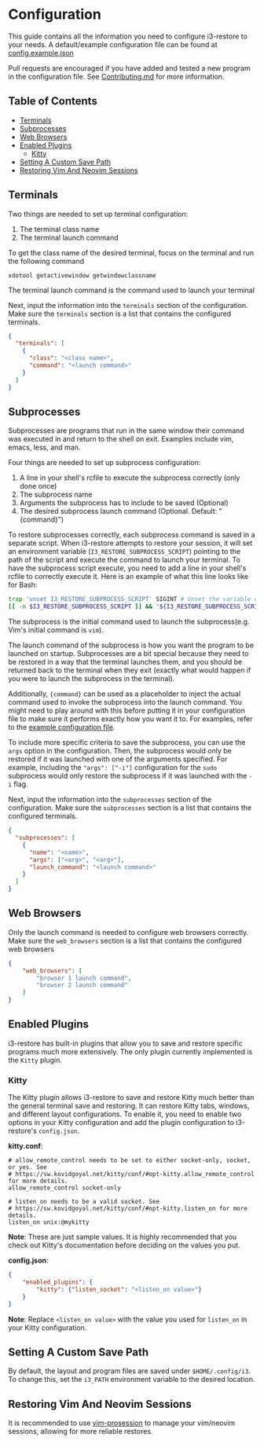 # Configuration
This guide contains all the information you need to configure i3-restore to your needs. A default/example configuration
file can be found at [config.example.json](config.example.json)

Pull requests are encouraged if you have added and tested a new program in the configuration file. See [Contributing.md](CONTRIBUTING.md)
for more information.

## Table of Contents
- [Terminals](#terminals)
- [Subprocesses](#subprocesses)
- [Web Browsers](#web-browsers)
- [Enabled Plugins](#enabled-plugins)
    - [Kitty](#kitty)
- [Setting A Custom Save Path](#setting-a-custom-save-path)
- [Restoring Vim And Neovim Sessions](#restoring-vim-and-neovim-sessions)

## Terminals
Two things are needed to set up terminal configuration:
1. The terminal class name
2. The terminal launch command

To get the class name of the desired terminal, focus on the terminal and run the following command
```shell
xdotool getactivewindow getwindowclassname
```

The terminal launch command is the command used to launch your terminal

Next, input the information into the `terminals` section of the configuration. Make sure the `terminals` section is
a list that contains the configured terminals.
```json
{
  "terminals": [
    {
      "class": "<class name>",
      "command": "<launch command>"
    }
  ]
}
```

## Subprocesses
Subprocesses are programs that run in the same window their command was executed in and return to the shell on exit. Examples
include vim, emacs, less, and man.

Four things are needed to set up subprocess configuration:
1. A line in your shell's rcfile to execute the subprocess correctly (only done once)
2. The subprocess name
3. Arguments the subprocess has to include to be saved (Optional)
4. The desired subprocess launch command (Optional. Default: "{command}")

To restore subprocesses correctly, each subprocess command is saved in a separate script. When i3-restore attempts to restore
your session, it will set an environment variable (`I3_RESTORE_SUBPROCESS_SCRIPT`) pointing to the path of the script and execute
the command to launch your terminal. To have the subprocess script execute, you need to add a line in your shell's rcfile to
correctly execute it. Here is an example of what this line looks like for Bash:
```bash
trap 'unset I3_RESTORE_SUBPROCESS_SCRIPT' SIGINT # Unset the variable on Ctrl+C as well
[[ -n $I3_RESTORE_SUBPROCESS_SCRIPT ]] && "${I3_RESTORE_SUBPROCESS_SCRIPT}" && unset I3_RESTORE_SUBPROCESS_SCRIPT
```

The subprocess is the initial command used to launch the subprocess(e.g. Vim's initial command is `vim`).

The launch command of the subprocess is how you want the program to be launched on startup. Subprocesses are a bit special
because they need to be restored in a way that the terminal launches them, and you should be returned back to the terminal
when they exit (exactly what would happen if you were to launch the subprocess in the terminal).

Additionally, `{command}` can be used as a placeholder to inject the actual command used to invoke the subprocess into the
launch command. You might need to play around with this before putting it in your configuration file to make sure it performs
exactly how you want it to. For examples, refer to the [example configuration file](config.example.json).

To include more specific criteria to save the subprocess, you can use the `args` option in the configuration. Then, the subprocess
would only be restored if it was launched with one of the arguments specified. For example, including the `"args": ["-i"]` configuration
for the `sudo` subprocess would only restore the subprocess if it was launched with the `-i` flag.

Next, input the information into the `subprocesses` section of the configuration. Make sure the `subprocesses` section is
a list that contains the configured terminals.
```json
{
  "subprocesses": [
    {
      "name": "<name>",
      "args": ["<arg>", "<arg>"],
      "launch_command": "<launch command>"
    }
  ]
}
```

## Web Browsers
Only the launch command is needed to configure web browsers correctly. Make sure the `web_browsers` section is a list that
contains the configured web browsers
```json
{
    "web_browsers": [
        "browser 1 launch command",
        "browser 2 launch command"
    ]
}
```

## Enabled Plugins
i3-restore has built-in plugins that allow you to save and restore specific programs much more
extensively. The only plugin currently implemented is the `Kitty` plugin.

### Kitty
The Kitty plugin allows i3-restore to save and restore Kitty much better than the general terminal
save and restoring. It can restore Kitty tabs, windows, and different layout configurations. To
enable it, you need to enable two options in your Kitty configuration and add the plugin
configuration to i3-restore's `config.json`.

**kitty.conf**:
```
# allow_remote_control needs to be set to either socket-only, socket, or yes. See
# https://sw.kovidgoyal.net/kitty/conf/#opt-kitty.allow_remote_control for more details.
allow_remote_control socket-only

# listen_on needs to be a valid socket. See
# https://sw.kovidgoyal.net/kitty/conf/#opt-kitty.listen_on for more details.
listen_on unix:@mykitty
```
**Note**: These are just sample values. It is highly recommended that you check out Kitty's
documentation before deciding on the values you put.

**config.json**:
```json
{
    "enabled_plugins": {
        "kitty": {"listen_socket": "<listen_on value>"}
    }
}
```
**Note**: Replace `<listen_on value>` with the value you used for `listen_on` in your Kitty
configuration.

## Setting A Custom Save Path
By default, the layout and program files are saved under `$HOME/.config/i3`. To change this, set the `i3_PATH` environment variable to
the desired location.

## Restoring Vim And Neovim Sessions
It is recommended to use [vim-prosession] to manage your vim/neovim sessions, allowing for
more reliable restores.


[vim-prosession]: https://github.com/dhruvasagar/vim-prosession
